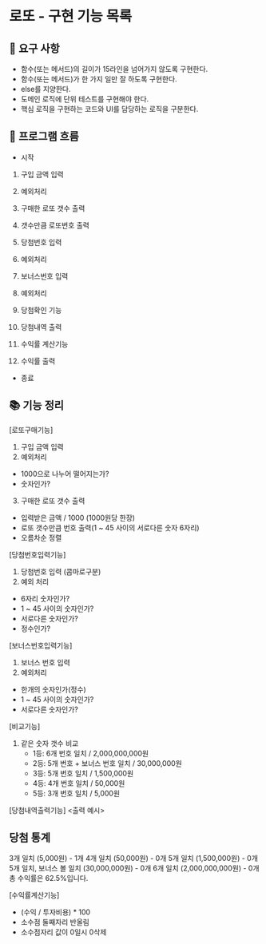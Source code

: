 # 로또 - 구현 기능 목록

## 📢 요구 사항
- 함수(또는 메서드)의 길이가 15라인을 넘어가지 않도록 구현한다.
- 함수(또는 메서드)가 한 가지 일만 잘 하도록 구현한다.
- else를 지양한다.
- 도메인 로직에 단위 테스트를 구현해야 한다.
- 핵심 로직을 구현하는 코드와 UI를 담당하는 로직을 구분한다.

## 📍 프로그램 흐름
- 시작
1. 구입 금액 입력

2. 예외처리

3. 구매한 로또 갯수 출력

4. 갯수만큼 로또번호 출력

5. 당첨번호 입력 

6. 예외처리

7. 보너스번호 입력 

8. 예외처리

9. 당첨확인 기능 

10. 당첨내역 출력 

11. 수익률 계산기능 

12. 수익률 출력
- 종료

##  📚 기능 정리
[로또구매기능]
1. 구입 금액 입력
2. 예외처리 
  - 1000으로 나누어 떨어지는가?
  - 숫자인가?
3. 구매한 로또 갯수 출력
  - 입력받은 금액 / 1000 (1000원당 한장)
  - 로또 갯수만큼 번호 출력(1 ~ 45 사이의 서로다른 숫자 6자리)
  - 오름차순 정렬

[당첨번호입력기능]
1. 당첨번호 입력 (콤마로구분)
2. 예외 처리
  - 6자리 숫자인가?
  - 1 ~ 45 사이의 숫자인가?
  - 서로다른 숫자인가?
  - 정수인가? 

[보너스번호입력기능]
1. 보너스 번호 입력
2. 예외처리
  - 한개의 숫자인가(정수)
  - 1 ~ 45 사이의 숫자인가?
  - 서로다른 숫자인가?

[비교기능]
1. 같은 숫자 갯수 비교
    - 1등: 6개 번호 일치 / 2,000,000,000원
    - 2등: 5개 번호 + 보너스 번호 일치 / 30,000,000원
    - 3등: 5개 번호 일치 / 1,500,000원
    - 4등: 4개 번호 일치 / 50,000원
    - 5등: 3개 번호 일치 / 5,000원

[당첨내역출력기능]
<출력 예시>

당첨 통계
---
3개 일치 (5,000원) - 1개
4개 일치 (50,000원) - 0개
5개 일치 (1,500,000원) - 0개
5개 일치, 보너스 볼 일치 (30,000,000원) - 0개
6개 일치 (2,000,000,000원) - 0개
총 수익률은 62.5%입니다.

[수익률계산기능]
- (수익 / 투자비용) * 100
- 소수점 둘째자리 반올림 
- 소수점자리 값이 0일시 0삭제


